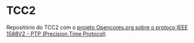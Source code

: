 # TCC2

Repositório do TCC2 com o [projeto Opencores.org sobre o protoco IEEE 1588V2 - PTP (Precision Time Protocol)](https://opencores.org/projects/ha1588)
